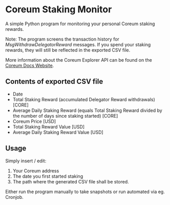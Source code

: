 # Coreum Staking Monitor

A simple Python program for monitoring your personal Coreum staking rewards.

Note: The program screens the transaction history for *MsgWithdrawDelegatorReward* messages. If you spend your staking rewards, they will still be reflected in the exported CSV file.

More information about the Coreum Explorer API can be found on the [Coreum Docs Website](https://docs.coreum.dev/tutorials/explorer-api.html).

## Contents of exported CSV file
- Date
- Total Staking Reward (accumulated Delegator Reward withdrawals) [CORE]
- Average Daily Staking Reward (equals Total Staking Reward divided by the number of days since staking started) [CORE]
- Coreum Price [USD]
- Total Staking Reward Value [USD]
- Average Daily Staking Reward Value [USD]

## Usage
Simply insert / edit:
1. Your Coreum address
2. The date you first started staking
3. The path where the generated CSV file shall be stored.

Either run the program manually to take snapshots or run automated via eg. Cronjob.

